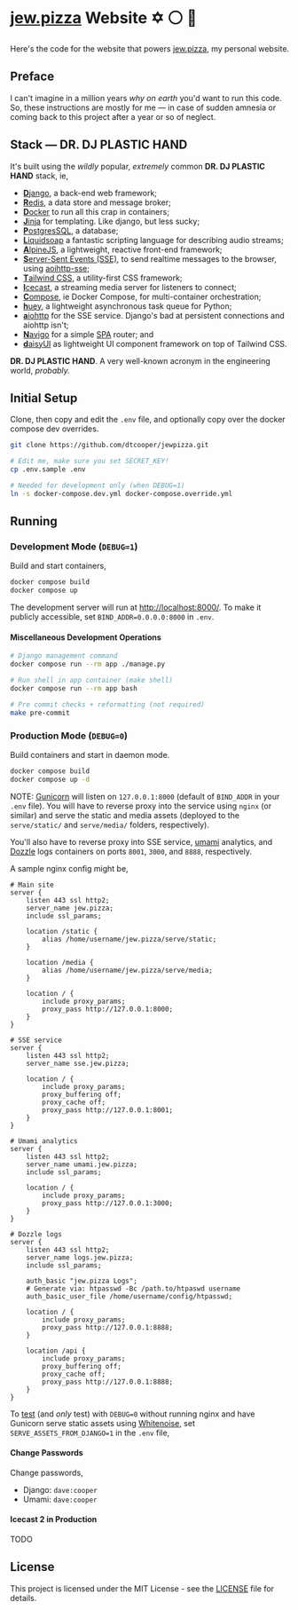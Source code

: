# [jew.pizza](https://jew.pizza) Website ✡️ ⚪ 🍕

Here's the code for the website that powers [jew.pizza](https://jew.pizza), my
personal website.


## Preface

I can't imagine in a million years _why on earth_ you'd want to run this code.
So, these instructions are mostly for me &mdash; in case of sudden amnesia or
coming back to this project after a year or so of neglect.


## Stack &mdash; **DR. DJ PLASTIC HAND**

It's built using the _wildly_ popular, _extremely_ common **DR. DJ PLASTIC HAND**
stack, ie,

* [**D**jango](https://www.djangoproject.com/), a back-end web framework;
* [**R**edis](https://redis.io/), a data store and message broker;
* [**D**ocker](https://www.docker.com/) to run all this crap in containers;
* [**J**inja](https://jinja.palletsprojects.com/) for templating. Like django,
    but less sucky;
* [**P**ostgresSQL](https://www.postgresql.org/), a database;
* [**L**iquidsoap](https://www.liquidsoap.info/) a fantastic scripting language
    for describing audio streams;
* [**A**lpineJS](https://alpinejs.dev/), a lightweight, reactive front-end
    framework;
* [**S**erver-Sent Events (SSE)](https://en.wikipedia.org/wiki/Server-sent_events),
    to send realtime messages to the browser, using
    [aoihttp-sse](https://github.com/aio-libs/aiohttp-sse);
* [**T**ailwind CSS](https://tailwindcss.com/), a utility-first CSS framework;
* [**I**cecast](https://icecast.org/), a streaming media server for listeners to
    connect;
* [**C**ompose](https://docs.docker.com/compose/), ie Docker Compose, for
    multi-container orchestration;
* [**h**uey](https://huey.readthedocs.io/), a lightweight asynchronous task
    queue for Python;
* [**a**iohttp](https://docs.aiohttp.org/) for the SSE service. Django's bad at
    persistent connections and aiohttp isn't;
* [**N**avigo](https://github.com/krasimir/navigo) for a simple
    [SPA](https://en.wikipedia.org/wiki/Single-page_application) router; and
* [**d**aisyUI](https://daisyui.com/) as lightweight UI component framework on
    top of Tailwind CSS.

**DR. DJ PLASTIC HAND**. A very well-known acronym in the engineering world, _probably._


## Initial Setup
Clone, then copy and edit the `.env` file, and optionally copy over the docker
compose dev overrides.

```bash
git clone https://github.com/dtcooper/jewpizza.git

# Edit me, make sure you set SECRET_KEY!
cp .env.sample .env

# Needed for development only (when DEBUG=1)
ln -s docker-compose.dev.yml docker-compose.override.yml
```


## Running

### Development Mode (`DEBUG=1`)

Build and start containers,

```bash
docker compose build
docker compose up
```

The development server will run at <http://localhost:8000/>. To make it publicly
accessible, set `BIND_ADDR=0.0.0.0:8000` in `.env`.


#### Miscellaneous Development Operations

```bash
# Django management command
docker compose run --rm app ./manage.py

# Run shell in app container (make shell)
docker compose run --rm app bash

# Pre commit checks + reformatting (not required)
make pre-commit
```


### Production Mode (`DEBUG=0`)

Build containers and start in daemon mode.

```bash
docker compose build
docker compose up -d
```

NOTE: [Gunicorn](https://gunicorn.org/) will listen on `127.0.0.1:8000`
(default of `BIND_ADDR` in your `.env` file). You will have to reverse proxy
into the service using `nginx` (or similar) and serve the static and media assets
(deployed to the `serve/static/` and `serve/media/` folders, respectively).

You'll also have to reverse proxy into SSE service, [umami](https://umami.is/)
analytics, and [Dozzle](https://dozzle.dev/) logs containers on ports `8001`,
`3000`, and `8888`, respectively.

A sample nginx config might be,

```nginx
# Main site
server {
    listen 443 ssl http2;
    server_name jew.pizza;
    include ssl_params;

    location /static {
        alias /home/username/jew.pizza/serve/static;
    }

    location /media {
        alias /home/username/jew.pizza/serve/media;
    }

    location / {
        include proxy_params;
        proxy_pass http://127.0.0.1:8000;
    }
}

# SSE service
server {
    listen 443 ssl http2;
    server_name sse.jew.pizza;

    location / {
        include proxy_params;
        proxy_buffering off;
        proxy_cache off;
        proxy_pass http://127.0.0.1:8001;
    }
}

# Umami analytics
server {
    listen 443 ssl http2;
    server_name umami.jew.pizza;
    include ssl_params;

    location / {
        include proxy_params;
        proxy_pass http://127.0.0.1:3000;
    }
}

# Dozzle logs
server {
    listen 443 ssl http2;
    server_name logs.jew.pizza;
    include ssl_params;

    auth_basic "jew.pizza Logs";
    # Generate via: htpasswd -Bc /path.to/htpaswd username
    auth_basic_user_file /home/username/config/htpasswd;

    location / {
        include proxy_params;
        proxy_pass http://127.0.0.1:8888;
    }

    location /api {
        include proxy_params;
        proxy_buffering off;
        proxy_cache off;
        proxy_pass http://127.0.0.1:8888;
    }
}
```

To <ins>test</ins> (and _only_ test) with `DEBUG=0` without running nginx and
have Gunicorn serve static assets using [Whitenoise](http://whitenoise.evans.io/en/stable/),
set `SERVE_ASSETS_FROM_DJANGO=1` in the `.env` file,


#### Change Passwords

Change passwords,

* Django: `dave:cooper`
* Umami: `dave:cooper`


#### Icecast 2 in Production

TODO


## License

This project is licensed under the MIT License - see the [LICENSE](LICENSE) file
for details.
